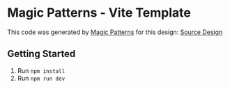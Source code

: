 # Magic Patterns - Vite Template

This code was generated by [Magic Patterns](https://magicpatterns.com) for this design: [Source Design](https://www.magicpatterns.com/c/o8a28b9rpbv1zo1kcm3bn9)

## Getting Started

1. Run `npm install`
2. Run `npm run dev`
